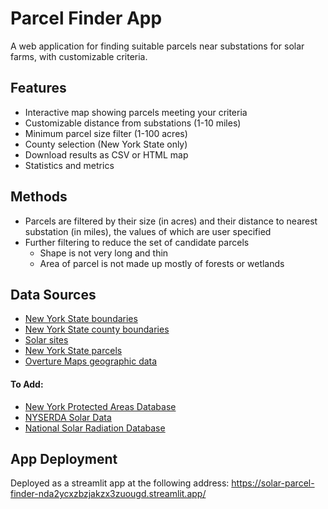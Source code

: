 # Parcel Finder App

A web application for finding suitable parcels near substations for solar farms, with customizable criteria.

## Features

- Interactive map showing parcels meeting your criteria
- Customizable distance from substations (1-10 miles)
- Minimum parcel size filter (1-100 acres)
- County selection (New York State only)
- Download results as CSV or HTML map
- Statistics and metrics

## Methods

- Parcels are filtered by their size (in acres) and their distance to nearest substation (in miles), the values of which are user specified
- Further filtering to reduce the set of candidate parcels
    - Shape is not very long and thin
    - Area of parcel is not made up mostly of forests or wetlands

## Data Sources

- [New York State boundaries](https://gis.ny.gov/parcels)
- [New York State county boundaries](https://gis.ny.gov/civil-boundaries)
- [Solar sites](https://www.transitionzero.org/products/solar-asset-mapper)
- [New York State parcels](https://gis.ny.gov/parcels)
- [Overture Maps geographic data](https://docs.overturemaps.org/guides/)

#### To Add:
- [New York Protected Areas Database](https://www.nypad.org/)
- [NYSERDA Solar Data](https://www.nyserda.ny.gov/All-Programs/NY-Sun/Solar-Data-Maps)
- [National Solar Radiation Database](https://nsrdb.nrel.gov/)


## App Deployment

Deployed as a streamlit app at the following address: https://solar-parcel-finder-nda2ycxzbzjakzx3zuougd.streamlit.app/
